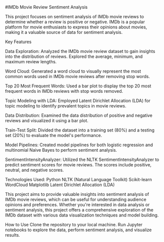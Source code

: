 #IMDb Movie Review Sentiment Analysis

This project focuses on sentiment analysis of IMDb movie reviews to determine whether a review is positive or negative. IMDb is a popular platform for movie enthusiasts to express their opinions about movies, making it a valuable source of data for sentiment analysis.

Key Features

Data Exploration: Analyzed the IMDb movie review dataset to gain insights into the distribution of reviews. Explored the average, minimum, and maximum review lengths.

Word Cloud: Generated a word cloud to visually represent the most common words used in IMDb movie reviews after removing stop words.

Top 20 Most Frequent Words: Used a bar plot to display the top 20 most frequent words in IMDb reviews with stop words removed.

Topic Modeling with LDA: Employed Latent Dirichlet Allocation (LDA) for topic modeling to identify prevalent topics in movie reviews.

Data Distribution: Examined the data distribution of positive and negative reviews and visualized it using a bar plot.

Train-Test Split: Divided the dataset into a training set (80%) and a testing set (20%) to evaluate the model's performance.

Model Pipelines: Created model pipelines for both logistic regression and multinomial Naive Bayes to perform sentiment analysis.

SentimentIntensityAnalyzer: Utilized the NLTK SentimentIntensityAnalyzer to predict sentiment scores for movie reviews. The scores include positive, neutral, and negative scores.

Technologies Used:
Python
NLTK (Natural Language Toolkit)
Scikit-learn
WordCloud
Matplotlib
Latent Dirichlet Allocation (LDA)

This project aims to provide valuable insights into sentiment analysis of IMDb movie reviews, which can be useful for understanding audience opinions and preferences. Whether you're interested in data analysis or sentiment analysis, this project offers a comprehensive exploration of the IMDb dataset with various data visualization techniques and model building.

How to Use
Clone the repository to your local machine.
Run Jupyter notebooks to explore the data, perform sentiment analysis, and visualize results.
